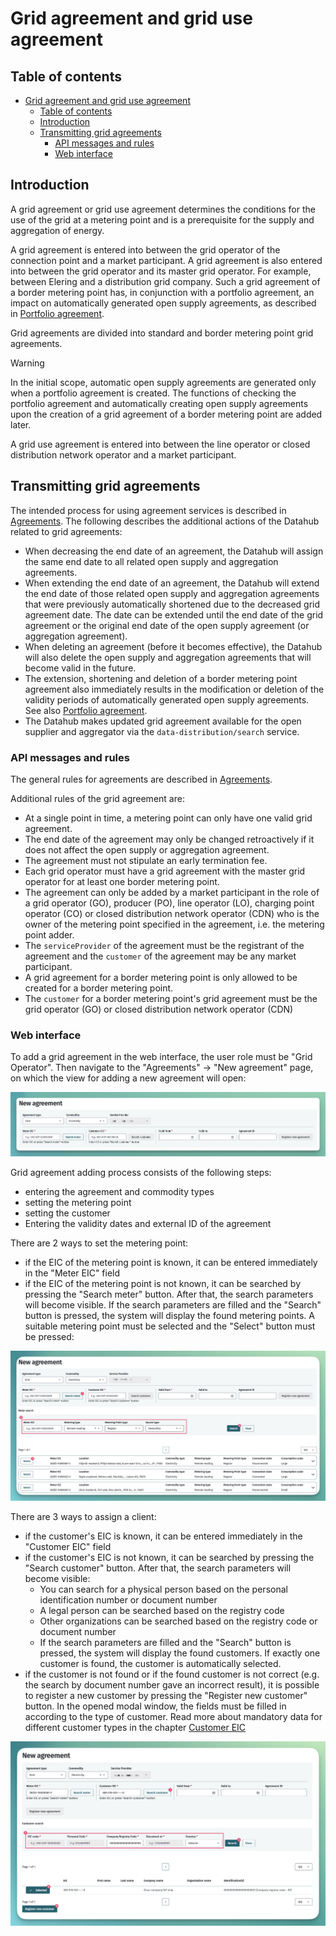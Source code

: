 ﻿# Grid agreement and grid use agreement

## Table of contents

<!-- TOC -->
* [Grid agreement and grid use agreement](#grid-agreement-and-grid-use-agreement)
  * [Table of contents](#table-of-contents)
  * [Introduction](#introduction)
  * [Transmitting grid agreements](#transmitting-grid-agreements)
    * [API messages and rules](#api-messages-and-rules)
    * [Web interface](#web-interface)
<!-- TOC -->

## Introduction

A grid agreement or grid use agreement determines the conditions for the use of the grid at a metering point and is a prerequisite for the supply and aggregation of energy.

A grid agreement is entered into between the grid operator of the connection point and a market participant. A grid agreement is also entered into between the grid operator and its master grid operator. For example, between Elering and a distribution grid company. Such a grid agreement of a border metering point has, in conjunction with a portfolio agreement, an impact on automatically generated open supply agreements, as described in [Portfolio agreement](06.1-portfolio-agreement.md).

Grid agreements are divided into standard and border metering point grid agreements.

> [!WARNING] 
> In the initial scope, automatic open supply agreements are generated only when a portfolio agreement is created. The functions of checking the portfolio agreement and automatically creating open supply agreements upon the creation of a grid agreement of a border metering point are added later.

A grid use agreement is entered into between the line operator or closed distribution network operator and a market participant.

## Transmitting grid agreements

The intended process for using agreement services is described in [Agreements](06-agreements.md). The following describes the additional actions of the Datahub related to grid agreements:

- When decreasing the end date of an agreement, the Datahub will assign the same end date to all related open supply and aggregation agreements.
- When extending the end date of an agreement, the Datahub will extend the end date of those related open supply and aggregation agreements that were previously automatically shortened due to the decreased grid agreement date. The date can be extended until the end date of the grid agreement or the original end date of the open supply agreement (or aggregation agreement).
- When deleting an agreement (before it becomes effective), the Datahub will also delete the open supply and aggregation agreements that will become valid in the future.
- The extension, shortening and deletion of a border metering point agreement also immediately results in the modification or deletion of the validity periods of automatically generated open supply agreements. See also [Portfolio agreement](06.1-portfolio-agreement.md).
- The Datahub makes updated grid agreement available for the open supplier and aggregator via the `data-distribution/search` service.

### API messages and rules

The general rules for agreements are described in [Agreements](06-agreements.md#message-rules).

Additional rules of the grid agreement are:

- At a single point in time, a metering point can only have one valid grid agreement.
- The end date of the agreement may only be changed retroactively if it does not affect the open supply or aggregation agreement.
- The agreement must not stipulate an early termination fee.
- Each grid operator must have a grid agreement with the master grid operator for at least one border metering point.
- The agreement can only be added by a market participant in the role of a grid operator (GO), producer (PO), line operator (LO), charging point operator (CO) or closed distribution network operator (CDN) who is the owner of the metering point specified in the agreement, i.e. the metering point adder.
- The `serviceProvider` of the agreement must be the registrant of the agreement and the `customer` of the agreement may be any market participant.
- A grid agreement for a border metering point is only allowed to be created for a border metering point.
- The `customer` for a border metering point's grid agreement must be the grid operator (GO) or closed distribution network operator (CDN)

### Web interface

To add a grid agreement in the web interface, the user role must be "Grid Operator". Then navigate to the "Agreements" -> "New agreement" page, on which the view for adding a new agreement will open:

![New agreement](../images/opp-ui/agreement/new-grid-agreement.jpg)

Grid agreement adding process consists of the following steps:

- entering the agreement and commodity types
- setting the metering point
- setting the customer
- Entering the validity dates and external ID of the agreement

There are 2 ways to set the metering point:

- if the EIC of the metering point is known, it can be entered immediately in the "Meter EIC" field
- if the EIC of the metering point is not known, it can be searched by pressing the "Search meter" button. After that, the search parameters will become visible. If the search parameters are filled and the "Search" button is pressed, the system will display the found metering points. A suitable metering point must be selected and the "Select" button must be pressed:

![Search metering point for grid agreement](../images/opp-ui/agreement/grid-agreement-search-metering-point.jpg)

There are 3 ways to assign a client:

- if the customer's EIC is known, it can be entered immediately in the "Customer EIC" field
- if the customer's EIC is not known, it can be searched by pressing the "Search customer" button. After that, the search parameters will become visible:
  - You can search for a physical person based on the personal identification number or document number
  - A legal person can be searched based on the registry code
  - Other organizations can be searched based on the registry code or document number
  - If the search parameters are filled and the "Search" button is pressed, the system will display the found customers. If exactly one customer is found, the customer is automatically selected.
- if the customer is not found or if the found customer is not correct (e.g. the search by document number gave an incorrect result), it is possible to register a new customer by pressing the "Register new customer" button. In the opened modal window, the fields must be filled in according to the type of customer. Read more about mandatory data for different customer types in the chapter [Customer EIC](04-kliendi-eic.md#adding-and-changing-the-kliendi-and-his-metadata)

![Search customer for grid agreement](../images/opp-ui/agreement/grid-agreement-search-customer.jpg)
